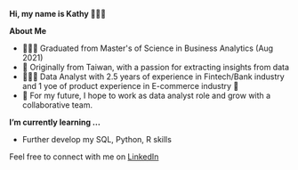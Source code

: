 <b/> Hi, my name is Kathy 🙋🏻‍♀️

About Me </b>
- 👩🏻‍🎓 Graduated from Master's of Science in Business Analytics (Aug 2021)
- 🌱 Originally from Taiwan, with a passion for extracting insights from data 
- 👩🏻‍💻 Data Analyst with 2.5 years of experience in Fintech/Bank industry and 1 yoe of product experience in E-commerce industry 🛒
- 🐚 For my future, I hope to work as data analyst role and grow with a collaborative team. 

<b/> I’m currently learning ...</b>
- Further develop my SQL, Python, R skills

Feel free to connect with me on [LinkedIn](https://www.linkedin.com/in/kathyleeyh/)



